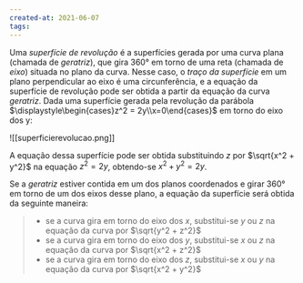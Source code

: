 ```yaml
---
created-at: 2021-06-07
tags:
---
```

Uma *superfície de revolução* é a superfícies gerada por uma curva plana (chamada de *geratriz*), que gira $360°$ em torno de uma reta (chamada de *eixo*) situada no plano da curva. Nesse caso, o *traço da superfície* em um plano perpendicular ao eixo é uma circunferência, e a equação da superfície de revolução pode ser obtida a partir da equação da curva *geratriz*.
Dada uma superfície gerada pela revolução da parábola $\displaystyle\begin{cases}z^2 = 2y\\x=0\end{cases}$ em torno do eixo dos y:

![[superficierevolucao.png]]

A equação dessa superfície pode ser obtida substituindo $z$ por $\sqrt{x^2 + y^2}$ na equação $z^2 = 2y$, obtendo-se $x^2 + y^2 = 2y$.

Se a *geratriz* estiver contida em um dos planos coordenados e girar $360°$ em torno de um dos eixos desse plano, a equação da superfície será obtida da seguinte maneira:
> - se a curva gira em torno do eixo dos $x$, substitui-se $y$ ou $z$ na equação da curva por $\sqrt{y^2 + z^2}$
> - se a curva gira em torno do eixo dos $y$, substitui-se $x$ ou $z$ na equação da curva por $\sqrt{x^2 + z^2}$
> - se a curva gira em torno do eixo dos $z$, substitui-se $x$ ou $y$ na equação da curva por $\sqrt{x^2 + y^2}$